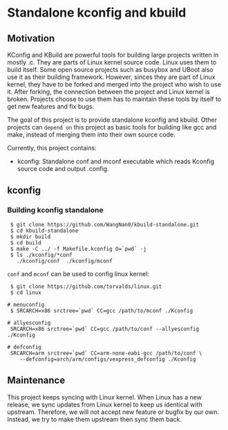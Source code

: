 # Standalone kconfig and kbuild

## Motivation

KConfig and KBuild are powerful tools for building large projects written in
mostly .c. They are parts of Linux kernel source code. Linux uses them to build
itself. Some open source projects such as busybox and UBoot also use it as
their building framework. However, sinces they are part of Linux kernel, they
have to be forked and merged into the project who wish to use it. After
forking, the connection between the project and Linux kernel is broken.
Projects choose to use them has to maintain these tools by itself to get new
features and fix bugs.

The goal of this project is to provide standalone kconfig and kbuild. Other
projects can `depend on` this project as basic tools for building like gcc and
make, instead of merging them into their own source code.

Currently, this project contains:
 * kconfig: Standalone conf and mconf executable which reads Kconfig source
   code and output .config.

## kconfig

### Building kconfig standalone

```
 $ git clone https://github.com/WangNan0/kbuild-standalone.git
 $ cd kbuild-standalone
 $ mkdir build
 $ cd build
 $ make -C ../ -f Makefile.kconfig O=`pwd` -j
 $ ls ./kconfig/*conf
   ./kconfig/conf  ./kconfig/mconf
```

`conf` and `mconf` can be used to config linux kernel:

```
 $ git clone https://github.com/torvalds/linux.git
 $ cd linux

# menuconfig
 $ SRCARCH=x86 srctree=`pwd` CC=gcc /path/to/mconf ./Kconfig

# allyesconfig
 SRCARCH=x86 srctree=`pwd` CC=gcc /path/to/conf --allyesconfig ./Kconfig

# defconfig
 SRCARCH=arm srctree=`pwd` CC=arm-none-eabi-gcc /path/to/conf \
	--defconfig=arch/arm/configs/vexpress_defconfig ./Kconfig
```

## Maintenance

This project keeps syncing with Linux kernel. When Linux has a new release,
we sync updates from Linux kernel to keep us identical with upstream.
Therefore, we will not accept new feature or bugfix by our own. Instead, we
try to make them upstream then sync them back.
